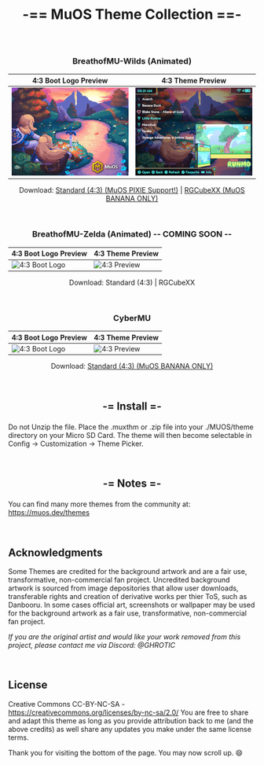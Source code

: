 # **<p align=center>-== MuOS Theme Collection ==-</p>**

<br>

<div align=center>

  ### **<p align=center>BreathofMU-Wilds (Animated)</p>**
  
  | 4:3 Boot Logo Preview | 4:3 Theme Preview |
  | -- | -- |
  | ![4:3 Boot Logo](https://github.com/GHROTIC/muos-themes/blob/main/assets/preview/BreathofMU-Wilds/preview.png) | ![4:3 Preview](https://github.com/GHROTIC/muos-themes/blob/main/assets/preview/BreathofMU-Wilds/preview2.png) |

Download: [Standard (4:3) (MuOS PIXIE Support!)](https://github.com/GHROTIC/muos-themes/releases/download/BreathofMU-Wilds.v1.0.1/BreathofMU-Wilds.muxthm) | [RGCubeXX (MuOS BANANA ONLY)](https://github.com/GHROTIC/muos-themes/releases/download/BreathofMU-Wilds.v1.0/BreathofMU-Wilds-RGCubeXX.zip)
</div>

<br>

<div align=center>

  ### **<p align=center>BreathofMU-Zelda (Animated) -- COMING SOON --</p>**
  
  | 4:3 Boot Logo Preview | 4:3 Theme Preview |
  | -- | -- |
  | ![4:3 Boot Logo](https://github.com/GHROTIC/muos-themes/blob/main/assets/preview/BreathofMU-Zelda/preview.png) | ![4:3 Preview](https://github.com/GHROTIC/muos-themes/blob/main/assets/preview/BreathofMU-Zelda/preview2.png) |

Download: Standard (4:3) | RGCubeXX
</div>

<br>

<div align=center>

  ### **<p align=center>CyberMU</p>**
  
  | 4:3 Boot Logo Preview | 4:3 Theme Preview |
  | -- | -- |
  | ![4:3 Boot Logo](https://github.com/GHROTIC/muos-theme-cybermu/blob/main/assets/preview/CyberMU/preview.png) | ![4:3 Preview](https://github.com/GHROTIC/muos-theme-cybermu/blob/main/assets/preview/CyberMU/preview2.png) |

Download: [Standard (4:3) (MuOS BANANA ONLY)](https://github.com/MustardOS/theme/releases/latest/download/CyberMU.zip) 
</div>

<br>

## **<p align=center>-= Install =-</p>**

Do not Unzip the file. Place the .muxthm or .zip file into your ./MUOS/theme directory on your Micro SD Card. The theme will then become selectable in Config -> Customization -> Theme Picker.

<br>

## **<p align=center>-= Notes =-</p>**

You can find many more themes from the community at: https://muos.dev/themes

<br>

## **Acknowledgments**
Some Themes are credited for the background artwork and are a fair use, transformative, non-commercial fan project. Uncredited background artwork is sourced from image depositories that allow user downloads, transferable rights and creation of derivative works per thier ToS, such as Danbooru. In some cases official art, screenshots or wallpaper may be used for the background artwork as a fair use, transformative, non-commercial fan project.

*If you are the original artist and would like your work removed from this project, please contact me via Discord: @GHROTIC*

<br>

## **License**

Creative Commons CC-BY-NC-SA - https://creativecommons.org/licenses/by-nc-sa/2.0/ You are free to share and adapt this theme as long as you provide attribution back to me (and the above credits) as well share any updates you make under the same license terms.

Thank you for visiting the bottom of the page. You may now scroll up. 😄
